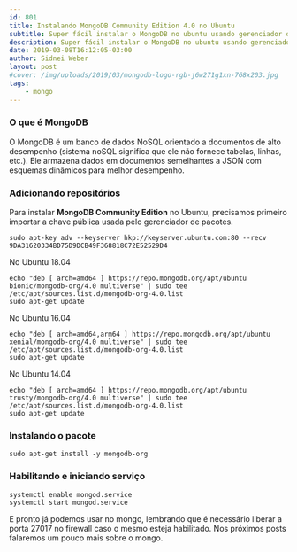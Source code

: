 ```yaml
---
id: 801
title: Instalando MongoDB Community Edition 4.0 no Ubuntu
subtitle: Super fácil instalar o MongoDB no ubuntu usando gerenciador de pacotes.
description: Super fácil instalar o MongoDB no ubuntu usando gerenciador de pacotes.
date: 2019-03-08T16:12:05-03:00
author: Sidnei Weber
layout: post
#cover: /img/uploads/2019/03/mongodb-logo-rgb-j6w271g1xn-768x203.jpg
tags:
    - mongo
---
```


### <span id="O_que_e_MongoDB">O que é MongoDB</span>

O MongoDB é um banco de dados NoSQL orientado a documentos de alto desempenho (sistema noSQL significa que ele não fornece tabelas, linhas, etc.). Ele armazena dados em documentos semelhantes a JSON com esquemas dinâmicos para melhor desempenho.

### <span id="Adicionando_repositorios">Adicionando repositórios</span>

Para instalar **MongoDB Community Edition** no Ubuntu, precisamos primeiro importar a chave pública usada pelo gerenciador de pacotes.

```shell
sudo apt-key adv --keyserver hkp://keyserver.ubuntu.com:80 --recv 9DA31620334BD75D9DCB49F368818C72E52529D4
```

No Ubuntu 18.04

```shell
echo "deb [ arch=amd64 ] https://repo.mongodb.org/apt/ubuntu bionic/mongodb-org/4.0 multiverse" | sudo tee /etc/apt/sources.list.d/mongodb-org-4.0.list
sudo apt-get update
```

No Ubuntu 16.04

```shell
echo "deb [ arch=amd64,arm64 ] https://repo.mongodb.org/apt/ubuntu xenial/mongodb-org/4.0 multiverse" | sudo tee /etc/apt/sources.list.d/mongodb-org-4.0.list
sudo apt-get update
```

No Ubuntu 14.04

```shell
echo "deb [ arch=amd64 ] https://repo.mongodb.org/apt/ubuntu trusty/mongodb-org/4.0 multiverse" | sudo tee /etc/apt/sources.list.d/mongodb-org-4.0.list
sudo apt-get update
```

### <span id="Instalando_o_pacote">Instalando o pacote</span>

```shell
sudo apt-get install -y mongodb-org
```

### <span id="Habilitando_e_iniciando_servico">Habilitando e iniciando serviço</span>

```shell
systemctl enable mongod.service
systemctl start mongod.service
```

E pronto já podemos usar no mongo, lembrando que é necessário liberar a porta 27017 no firewall caso o mesmo esteja habilitado. Nos próximos posts falaremos um pouco mais sobre o mongo.
